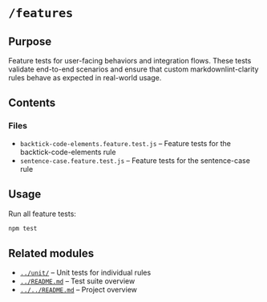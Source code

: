 # `/features`

## Purpose

Feature tests for user-facing behaviors and integration flows. These tests validate end-to-end scenarios and ensure that custom markdownlint-clarity rules behave as expected in real-world usage.

## Contents

### Files

* `backtick-code-elements.feature.test.js` – Feature tests for the backtick-code-elements rule
* `sentence-case.feature.test.js` – Feature tests for the sentence-case rule

## Usage

Run all feature tests:

```bash
npm test
```

## Related modules

* [`../unit/`](../unit/) – Unit tests for individual rules
* [`../README.md`](../README.md) – Test suite overview
* [`../../README.md`](../../README.md) – Project overview
